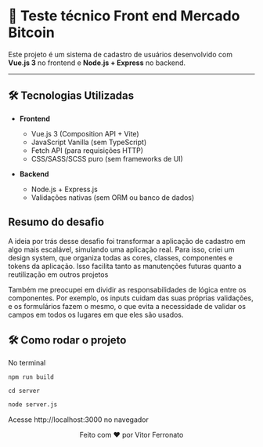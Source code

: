 # 🚀 Teste técnico Front end Mercado Bitcoin

Este projeto é um sistema de cadastro de usuários desenvolvido com **Vue.js 3** no frontend e **Node.js + Express** no backend.

---

## 🛠 Tecnologias Utilizadas

- **Frontend**

  - Vue.js 3 (Composition API + Vite)
  - JavaScript Vanilla (sem TypeScript)
  - Fetch API (para requisições HTTP)
  - CSS/SASS/SCSS puro (sem frameworks de UI)

- **Backend**
  - Node.js + Express.js
  - Validações nativas (sem ORM ou banco de dados)

## Resumo do desafio

A ideia por trás desse desafio foi transformar a aplicação de cadastro em algo mais escalável, simulando uma aplicação real. Para isso, criei um design system, que organiza todas as cores, classes, componentes e tokens da aplicação. Isso facilita tanto as manutenções futuras quanto a reutilização em outros projetos

Também me preocupei em dividir as responsabilidades de lógica entre os componentes. Por exemplo, os inputs cuidam das suas próprias validações, e os formulários fazem o mesmo, o que evita a necessidade de validar os campos em todos os lugares em que eles são usados.

## 🛠 Como rodar o projeto

No terminal

```
npm run build
```

```
cd server
```

```bash
node server.js
```

Acesse http://localhost:3000 no navegador
<br>

<div style=text-align:center>Feito com  ❤️ por Vitor Ferronato</div>
